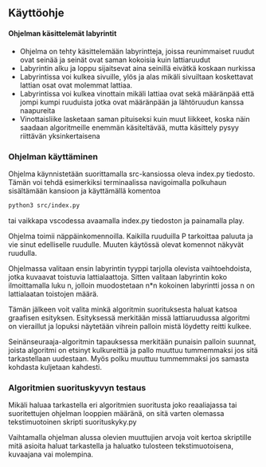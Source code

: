 ## Käyttöohje

#### Ohjelman käsittelemät labyrintit
- Ohjelma on tehty käsittelemään labyrintteja, joissa reunimmaiset ruudut ovat seinää ja seinät ovat saman kokoisia kuin lattiaruudut
- Labyrintin alku ja loppu sijaitsevat aina seinillä eivätkä koskaan nurkissa
- Labyrintissa voi kulkea sivuille, ylös ja alas mikäli sivuiltaan koskettavat lattian osat ovat molemmat lattiaa.
- Labyrintissa voi kulkea vinottain mikäli lattiaa ovat sekä määränpää että jompi kumpi ruuduista jotka ovat määränpään ja lähtöruudun kanssa naapureita
- Vinottaisliike lasketaan saman pituiseksi kuin muut liikkeet, koska näin saadaan algoritmeille enemmän käsiteltävää, mutta käsittely pysyy riittävän yksinkertaisena

### Ohjelman käyttäminen
Ohjelma käynnistetään suorittamalla src-kansiossa oleva index.py tiedosto. Tämän voi tehdä esimerkiksi terminaalissa navigoimalla polkuhaun sisältämään kansioon ja käyttämällä komentoa
```bash
python3 src/index.py
```
tai vaikkapa vscodessa avaamalla index.py tiedoston ja painamalla play.

Ohjelma toimii näppäinkomennoilla. Kaikilla ruuduilla P tarkoittaa paluuta ja vie sinut edelliselle ruudulle. Muuten käytössä olevat komennot näkyvät ruudulla.

Ohjelmassa valitaan ensin labyrintin tyyppi tarjolla olevista vaihtoehdoista, jotka kuvaavat toistuvia lattialaattoja. Sitten valitaan labyrintin koko ilmoittamalla luku n, jolloin muodostetaan n*n kokoinen labyrintti jossa n on lattialaatan toistojen määrä.

Tämän jälkeen voit valita minkä algoritmin suorituksesta haluat katsoa graafisen esityksen. Esityksessä merkitään missä lattiaruudussa algoritmi on vieraillut ja lopuksi näytetään vihrein palloin mistä löydetty reitti kulkee.

Seinänseuraaja-algoritmin tapauksessa merkitään punaisin palloin suunnat, joista algoritmi on etsinyt kulkureittiä ja pallo muuttuu tummemmaksi jos sitä tarkastellaan uudestaan. Myös polku muuttuu tummemmaksi jos samasta kohdasta kuljetaan kahdesti.

### Algoritmien suorituskyvyn testaus
Mikäli haluaa tarkastella eri algoritmien suoritusta joko reaaliajassa tai suoritettujen ohjelman looppien määränä, on sitä varten olemassa tekstimuotoinen skripti suorituskyky.py

Vaihtamalla ohjelman alussa olevien muuttujien arvoja voit kertoa skriptille mitä asioita haluat tarkastella ja haluatko tulosteen tekstimuotoisena, kuvaajana vai molempina.
